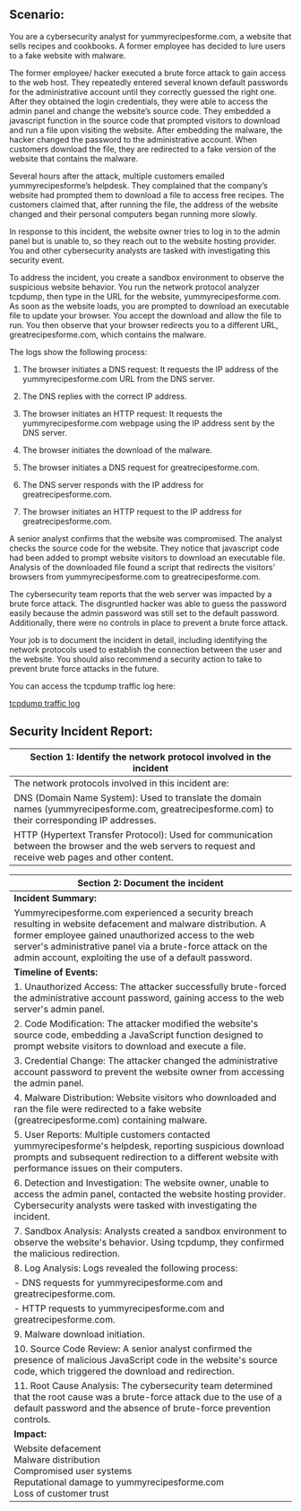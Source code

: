 ## Scenario:

You are a cybersecurity analyst for yummyrecipesforme.com, a website that sells recipes and cookbooks. A former employee has decided to lure users to a fake website with malware. 

The former employee/ hacker executed a brute force attack to gain access to the web host. They repeatedly entered several known default passwords for the administrative account until they correctly guessed the right one. After they obtained the login credentials, they were able to access the admin panel and change the website’s source code. They embedded a javascript function in the source code that prompted visitors to download and run a file upon visiting the website. After embedding the malware, the hacker changed the password to the administrative account. When customers download the file, they are redirected to a fake version of the website that contains the malware. 

Several hours after the attack, multiple customers emailed yummyrecipesforme’s helpdesk. They complained that the company’s website had prompted them to download a file to access free recipes. The customers claimed that, after running the file, the address of the website changed and their personal computers began running more slowly. 

In response to this incident, the website owner tries to log in to the admin panel but is unable to, so they reach out to the website hosting provider. You and other cybersecurity analysts are tasked with investigating this security event.

To address the incident, you create a sandbox environment to observe the suspicious website behavior. You run the network protocol analyzer tcpdump, then type in the URL for the website, yummyrecipesforme.com. As soon as the website loads, you are prompted to download an executable file to update your browser. You accept the download and allow the file to run. You then observe that your browser redirects you to a different URL, greatrecipesforme.com, which contains the malware.  

The logs show the following process:

1. The browser initiates a DNS request: It requests the IP address of the yummyrecipesforme.com URL from the DNS server.

2. The DNS replies with the correct IP address. 

3. The browser initiates an HTTP request: It requests the yummyrecipesforme.com webpage using the IP address sent by the DNS server.

4. The browser initiates the download of the malware.

5. The browser initiates a DNS request for greatrecipesforme.com.

6. The DNS server responds with the IP address for greatrecipesforme.com.

7. The browser initiates an HTTP request to the IP address for greatrecipesforme.com.

A senior analyst confirms that the website was compromised. The analyst checks the source code for the website. They notice that javascript code had been added to prompt website visitors to download an executable file. Analysis of the downloaded file found a script that redirects the visitors’ browsers from yummyrecipesforme.com to greatrecipesforme.com. 

The cybersecurity team reports that the web server was impacted by a brute force attack. The disgruntled hacker was able to guess the password easily because the admin password was still set to the default password. Additionally, there were no controls in place to prevent a brute force attack. 

Your job is to document the incident in detail, including identifying the network protocols used to establish the connection between the user and the website.  You should also recommend a security action to take to prevent brute force attacks in the future.

You can access the tcpdump traffic log here:

[tcpdump traffic log](https://d3c33hcgiwev3.cloudfront.net/DfNS2bS8SFSX2LAq8wdGew_2e223b94ae5c4f7dbf841cee85b247f1_tcpdump-traffic-log.docx?Expires=1742428800&Signature=UEd0sKo-kZFWcDilFsV3uApSd2WGapQMbmJ8KtohICoz85gClbsVlkg6vUpxbclG3F2ZW7UwTQ5nzaNuIvjxRdnmjxtqQq-5berMCvCqr-hjW0JfG1AHQnCjB-njIWpeXD6bPSGfHvKmk8R-y-QMtzHMEEAN90DGJxPrbFS1Xb4_&Key-Pair-Id=APKAJLTNE6QMUY6HBC5A)

## Security Incident Report:

| Section 1: Identify the network protocol involved in the incident |
|---|
| The network protocols involved in this incident are: |
| DNS (Domain Name System): Used to translate the domain names (yummyrecipesforme.com, greatrecipesforme.com) to their corresponding IP addresses. |
| HTTP (Hypertext Transfer Protocol): Used for communication between the browser and the web servers to request and receive web pages and other content. |

| Section 2: Document the incident |
|---|
| **Incident Summary:** |
| Yummyrecipesforme.com experienced a security breach resulting in website defacement and malware distribution. A former employee gained unauthorized access to the web server's administrative panel via a brute-force attack on the admin account, exploiting the use of a default password. |
| **Timeline of Events:** |
| 1. Unauthorized Access: The attacker successfully brute-forced the administrative account password, gaining access to the web server's admin panel. |
| 2. Code Modification: The attacker modified the website's source code, embedding a JavaScript function designed to prompt website visitors to download and execute a file. |
| 3. Credential Change: The attacker changed the administrative account password to prevent the website owner from accessing the admin panel. |
| 4. Malware Distribution: Website visitors who downloaded and ran the file were redirected to a fake website (greatrecipesforme.com) containing malware. |
| 5. User Reports: Multiple customers contacted yummyrecipesforme's helpdesk, reporting suspicious download prompts and subsequent redirection to a different website with performance issues on their computers. |
| 6. Detection and Investigation: The website owner, unable to access the admin panel, contacted the website hosting provider. Cybersecurity analysts were tasked with investigating the incident. |
| 7. Sandbox Analysis: Analysts created a sandbox environment to observe the website's behavior. Using tcpdump, they confirmed the malicious redirection. |
| 8. Log Analysis: Logs revealed the following process: |
| - DNS requests for yummyrecipesforme.com and greatrecipesforme.com. |
| - HTTP requests to yummyrecipesforme.com and greatrecipesforme.com. |
| 9. Malware download initiation. |
| 10. Source Code Review: A senior analyst confirmed the presence of malicious JavaScript code in the website's source code, which triggered the download and redirection. |
| 11. Root Cause Analysis: The cybersecurity team determined that the root cause was a brute-force attack due to the use of a default password and the absence of brute-force prevention controls. |
| **Impact:** |
| Website defacement<br> Malware distribution<br> Compromised user systems<br> Reputational damage to yummyrecipesforme.com<br> Loss of customer trust<br> |

